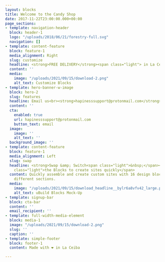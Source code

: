 ```yaml
---
layout: blocks
title: Welcome to the Candy Shop
date: 2017-11-22T23:00:00.000+00:00
page_sections:
- template: navigation-header
  block: header-1
  logo: "/uploads/2018/06/21/forestry-full.svg"
  navigation: []
- template: content-feature
  block: feature-1
  media_alignment: Right
  slug: customize
  headline: <strong>FREE DELIVERY</strong><span class="light"> in La Ceiba</span>
  content: ''
  media:
    image: "/uploads/2021/09/15/download-2.png"
    alt_text: Customize Blocks
- template: hero-banner-w-image
  block: hero-2
  slug: features
  headline: Email us<br><strong>hapinesssupport@protonmail.com</strong>
  content: ''
  cta:
    enabled: true
    url: hapinesssupport@protonmail.com
    button_text: email
  image:
    image: ''
    alt_text: ''
  background_image: ''
- template: content-feature
  block: feature-1
  media_alignment: Left
  slug: swap
  headline: <strong>Swap &amp; Switch<span class="light">&nbsp;</span></strong><span
    class="light">the Blocks to create sites quickly</span>
  content: Quickly assemble and create custom sites with 16 design blocks for seven
    different sections.
  media:
    image: "/uploads/2021/09/15/download_headline__bylr6a8vfv42_large.png"
    alt_text: uBuild Blocks Mock-Up
- template: signup-bar
  block: cta-bar
  content: ''
  email_recipient: ''
- template: full-width-media-element
  block: media-1
  image: "/uploads/2021/09/15/download-2.png"
  slug: ''
  caption: ''
- template: simple-footer
  block: footer-1
  content: Made with ❤︎ in La Ceiba

---
```

